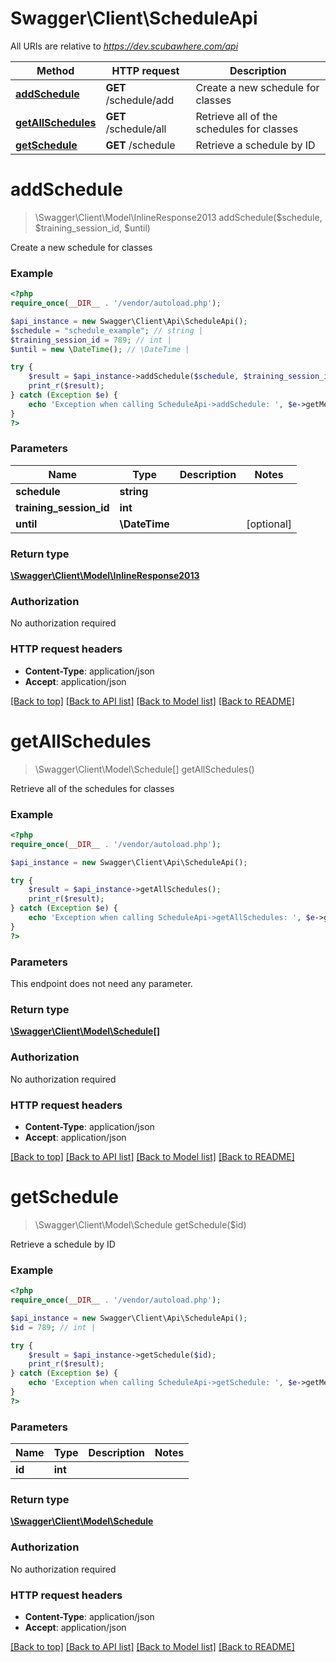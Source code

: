 # Swagger\Client\ScheduleApi

All URIs are relative to *https://dev.scubawhere.com/api*

Method | HTTP request | Description
------------- | ------------- | -------------
[**addSchedule**](ScheduleApi.md#addSchedule) | **GET** /schedule/add | Create a new schedule for classes
[**getAllSchedules**](ScheduleApi.md#getAllSchedules) | **GET** /schedule/all | Retrieve all of the schedules for classes
[**getSchedule**](ScheduleApi.md#getSchedule) | **GET** /schedule | Retrieve a schedule by ID


# **addSchedule**
> \Swagger\Client\Model\InlineResponse2013 addSchedule($schedule, $training_session_id, $until)

Create a new schedule for classes

### Example
```php
<?php
require_once(__DIR__ . '/vendor/autoload.php');

$api_instance = new Swagger\Client\Api\ScheduleApi();
$schedule = "schedule_example"; // string | 
$training_session_id = 789; // int | 
$until = new \DateTime(); // \DateTime | 

try {
    $result = $api_instance->addSchedule($schedule, $training_session_id, $until);
    print_r($result);
} catch (Exception $e) {
    echo 'Exception when calling ScheduleApi->addSchedule: ', $e->getMessage(), PHP_EOL;
}
?>
```

### Parameters

Name | Type | Description  | Notes
------------- | ------------- | ------------- | -------------
 **schedule** | **string**|  |
 **training_session_id** | **int**|  |
 **until** | **\DateTime**|  | [optional]

### Return type

[**\Swagger\Client\Model\InlineResponse2013**](../Model/InlineResponse2013.md)

### Authorization

No authorization required

### HTTP request headers

 - **Content-Type**: application/json
 - **Accept**: application/json

[[Back to top]](#) [[Back to API list]](../../README.md#documentation-for-api-endpoints) [[Back to Model list]](../../README.md#documentation-for-models) [[Back to README]](../../README.md)

# **getAllSchedules**
> \Swagger\Client\Model\Schedule[] getAllSchedules()

Retrieve all of the schedules for classes

### Example
```php
<?php
require_once(__DIR__ . '/vendor/autoload.php');

$api_instance = new Swagger\Client\Api\ScheduleApi();

try {
    $result = $api_instance->getAllSchedules();
    print_r($result);
} catch (Exception $e) {
    echo 'Exception when calling ScheduleApi->getAllSchedules: ', $e->getMessage(), PHP_EOL;
}
?>
```

### Parameters
This endpoint does not need any parameter.

### Return type

[**\Swagger\Client\Model\Schedule[]**](../Model/Schedule.md)

### Authorization

No authorization required

### HTTP request headers

 - **Content-Type**: application/json
 - **Accept**: application/json

[[Back to top]](#) [[Back to API list]](../../README.md#documentation-for-api-endpoints) [[Back to Model list]](../../README.md#documentation-for-models) [[Back to README]](../../README.md)

# **getSchedule**
> \Swagger\Client\Model\Schedule getSchedule($id)

Retrieve a schedule by ID

### Example
```php
<?php
require_once(__DIR__ . '/vendor/autoload.php');

$api_instance = new Swagger\Client\Api\ScheduleApi();
$id = 789; // int | 

try {
    $result = $api_instance->getSchedule($id);
    print_r($result);
} catch (Exception $e) {
    echo 'Exception when calling ScheduleApi->getSchedule: ', $e->getMessage(), PHP_EOL;
}
?>
```

### Parameters

Name | Type | Description  | Notes
------------- | ------------- | ------------- | -------------
 **id** | **int**|  |

### Return type

[**\Swagger\Client\Model\Schedule**](../Model/Schedule.md)

### Authorization

No authorization required

### HTTP request headers

 - **Content-Type**: application/json
 - **Accept**: application/json

[[Back to top]](#) [[Back to API list]](../../README.md#documentation-for-api-endpoints) [[Back to Model list]](../../README.md#documentation-for-models) [[Back to README]](../../README.md)


